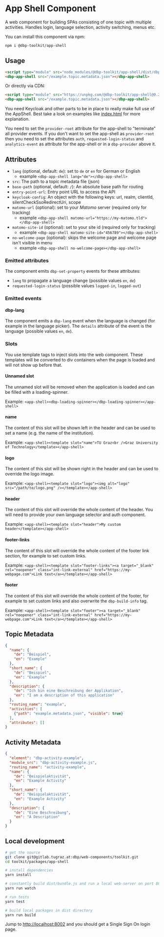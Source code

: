 # App Shell Component

A web component for building SPAs consisting of one topic with multiple
activities. Handles login, language selection, activity switching, menus etc.

You can install this component via npm:

```bash
npm i @dbp-toolkit/app-shell
```

## Usage

```html
<script type="module" src="node_modules/@dbp-toolkit/app-shell/dist/dbp-app-shell.js"></script>
<dbp-app-shell src="/example.topic.metadata.json"></dbp-app-shell>
```

Or directly via CDN:

```html
<script type="module" src="https://unpkg.com/@dbp-toolkit/app-shell@0.2.3/dist/dbp-app-shell.js"></script>
<dbp-app-shell src="/example.topic.metadata.json"></dbp-app-shell>
```

You need Keycloak and other parts to be in place to really make full use of the AppShell.
Best take a look on examples like [index.html](https://gitlab.tugraz.at/dbp/esign/signature/-/blob/master/examples/dbp-signature/index.html)
for more explanation.

You need to set the `provider-root` attribute for the app-shell to "terminate" all provider events.
If you don't want to set the app-shell as `provider-root` then you need to set the attributes `auth`,
`requested-login-status` and `analytics-event` as attribute for the app-shell or in a `dbp-provider` above it.

## Attributes

- `lang` (optional, default: `de`): set to `de` or `en` for German or English
    - example `<dbp-app-shell lang="de"></dbp-app-shell>`
- `src`: The path to a topic metadata file (json)
- `base-path` (optional, default: `/`): An absolute base path for routing
- `entry-point-url`: Entry point URL to access the API
- `keycloak-config`: An object with the following keys: url, realm, clientId, silentCheckSsoRedirectUri, scope
- `matomo-url` (optional): set to your *Matomo* server (required only for tracking)
    - example `<dbp-app-shell matomo-url="https://my-matomo.tld"></dbp-app-shell>`
- `matomo-site-id` (optional): set to your site id (required only for tracking)
    - example `<dbp-app-shell matomo-site-id="456789"></dbp-app-shell>`
- `no-welcome-page` (optional): skips the welcome page and welcome page isn't visible in menu
    - example `<dbp-app-shell no-welcome-page></dbp-app-shell>`

### Emitted attributes

The component emits `dbp-set-property` events for these attributes:

- `lang` to propagate a language change (possible values `en`, `de`)
- `requested-login-status` (possible values `logged-in`, `logged-out`)

### Emitted events

#### dbp-lang

The component emits a `dbp-lang` event when the language is changed (for example in the language picker).
The `details` attribute of the event is the language (possible values `en`, `de`).

### Slots

You use template tags to inject slots into the web component.
These templates will be converted to div containers when the page is loaded and will not show up before that.

#### Unnamed slot

The unnamed slot will be removed when the application is loaded and can be filled with a loading-spinner.

Example: `<app-shell><dbp-loading-spinner></dbp-loading-spinner></app-shell>`

#### name

The content of this slot will be shown left in the header and can be used to set a name (e.g. the name of the institution).

Example: `<app-shell><template slot="name">TU Graz<br />Graz University of Technology</template></app-shell>`

#### logo

The content of this slot will be shown right in the header and can be used to override the logo image.

Example: `<app-shell><template slot="logo"><img alt="logo" src="/path/to/logo.png" /></template></app-shell>`

#### header

The content of this slot will override the whole content of the header.
You will need to provide your own language selector and auth component.

Example: `<app-shell><template slot="header">My custom header</template></app-shell>`

#### footer-links

The content of this slot will override the whole content of the footer link section, for example to set custom links.

Example: `<app-shell><template slot="footer-links"><a target="_blank" rel="noopener" class="int-link-external" href="https://my-webpage.com">Link text</a></template></app-shell>`

#### footer

The content of this slot will override the whole content of the footer, for example to set custom links
and also overwrite the `dbp-build-info` tag.

Example: `<app-shell><template slot="footer"><a target="_blank" rel="noopener" class="int-link-external" href="https://my-webpage.com">Link text</a></template></app-shell>`

## Topic Metadata

```json
{
  "name": {
    "de": "Beispiel",
    "en": "Example"
  },
  "short_name": {
    "de": "Beispiel",
    "en": "Example"
  },
  "description": {
    "de": "Ich bin eine Beschreibung der Applikation",
    "en": "I am a description of this application"
  },
  "routing_name": "example",
  "activities": [
    {"path": "example.metadata.json", "visible": true}
  ],
  "attributes": []
}
```

## Activity Metadata

```json
{
  "element": "dbp-activity-example",
  "module_src": "dbp-activity-example.js",
  "routing_name": "activity-example",
  "name": {
    "de": "Beispielaktivität",
    "en": "Example Activity"
  },
  "short_name": {
    "de": "Beispielaktivität",
    "en": "Example Activity"
  },
  "description": {
    "de": "Eine Beschreibung",
    "en": "A Description"
  }
}
```

## Local development

```bash
# get the source
git clone git@gitlab.tugraz.at:dbp/web-components/toolkit.git
cd toolkit/packages/app-shell

# install dependencies
yarn install

# constantly build dist/bundle.js and run a local web-server on port 8002 
yarn run watch

# run tests
yarn test

# build local packages in dist directory
yarn run build
```

Jump to <http://localhost:8002> and you should get a Single Sign On login page.
